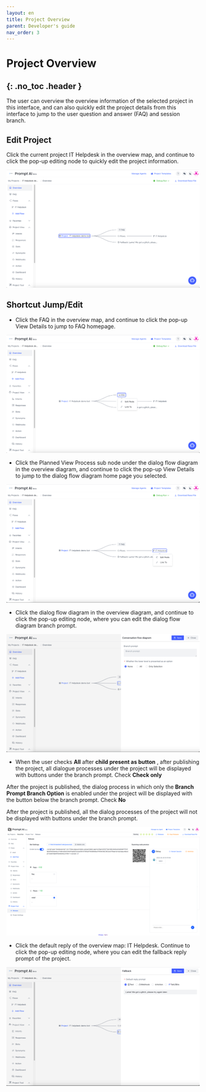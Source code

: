 ```yaml
---
layout: en
title: Project Overview
parent: Developer's guide
nav_order: 3
---
```


# Project Overview
{: .no_toc .header }
---

The user can overview the overview information of the selected project in this interface, and can also quickly edit the project details from this interface to jump to the user question and answer (FAQ) and session branch.
## Edit Project

Click the current project IT Helpdesk in the overview map, and continue to click the pop-up editing node to quickly edit the project information.

![project-overview-1](/assets/images/tutorial/project/p-overview-1.png)

## Shortcut Jump/Edit

- Click the FAQ in the overview map, and continue to click the pop-up View Details to jump to FAQ homepage.

![project-overview-2](/assets/images/tutorial/project/p-overview-2.png)

- Click the Planned View Process sub node under the dialog flow diagram in the overview diagram, and continue to click the pop-up View Details to jump to the dialog flow diagram home page you selected.

![project-overview-3](/assets/images/tutorial/project/p-overview-3.png)

- Click the dialog flow diagram in the overview diagram, and continue to click the pop-up editing node, where you can edit the dialog flow diagram branch prompt.

![project-overview-5](/assets/images/tutorial/project/p-overview-5.png)

- When the user checks  **All** after **child present as button** , after publishing the project, all dialogue processes under the project will be displayed with buttons under the branch prompt. Check **Check only**

After the project is published, the dialog process in which only the **Branch Prompt Branch Option** is enabled under the project will be displayed with the button below the branch prompt. Check **No**

After the project is published, all the dialog processes of the project will not be displayed with buttons under the branch prompt.

![project-overview-6](/assets/images/tutorial/project/p-overview-6.png)

- Click the default reply of the overview map: IT Helpdesk. Continue to click the pop-up editing node, where you can edit the fallback reply prompt of the project.

![project-overview-7](/assets/images/tutorial/project/p-overview-7.png)
